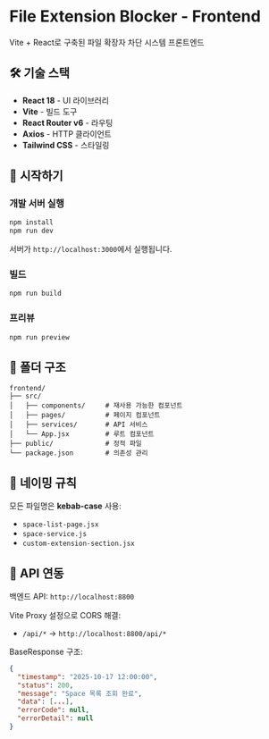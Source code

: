 # File Extension Blocker - Frontend

Vite + React로 구축된 파일 확장자 차단 시스템 프론트엔드

## 🛠️ 기술 스택

- **React 18** - UI 라이브러리
- **Vite** - 빌드 도구
- **React Router v6** - 라우팅
- **Axios** - HTTP 클라이언트
- **Tailwind CSS** - 스타일링

## 🚀 시작하기

### 개발 서버 실행

```bash
npm install
npm run dev
```

서버가 `http://localhost:3000`에서 실행됩니다.

### 빌드

```bash
npm run build
```

### 프리뷰

```bash
npm run preview
```

## 📁 폴더 구조

```
frontend/
├── src/
│   ├── components/     # 재사용 가능한 컴포넌트
│   ├── pages/          # 페이지 컴포넌트
│   ├── services/       # API 서비스
│   └── App.jsx         # 루트 컴포넌트
├── public/             # 정적 파일
└── package.json        # 의존성 관리
```

## 🎯 네이밍 규칙

모든 파일명은 **kebab-case** 사용:
- `space-list-page.jsx`
- `space-service.js`
- `custom-extension-section.jsx`

## 🔌 API 연동

백엔드 API: `http://localhost:8800`

Vite Proxy 설정으로 CORS 해결:
- `/api/*` → `http://localhost:8800/api/*`

BaseResponse 구조:
```json
{
  "timestamp": "2025-10-17 12:00:00",
  "status": 200,
  "message": "Space 목록 조회 완료",
  "data": [...],
  "errorCode": null,
  "errorDetail": null
}
```

